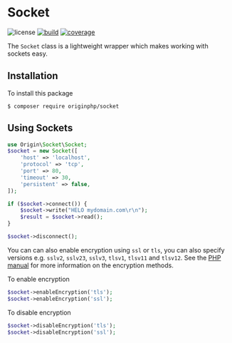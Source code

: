 # Socket

![license](https://img.shields.io/badge/license-MIT-brightGreen.svg)
[![build](https://travis-ci.org/originphp/socket.svg?branch=master)](https://travis-ci.org/originphp/socket)
[![coverage](https://coveralls.io/repos/github/originphp/socket/badge.svg?branch=master)](https://coveralls.io/github/originphp/socket?branch=master)

The `Socket` class is a lightweight wrapper which makes working with sockets easy.

## Installation

To install this package

```linux
$ composer require originphp/socket
```

## Using Sockets

```php
use Origin\Socket\Socket;
$socket = new Socket([
    'host' => 'localhost',
    'protocol' => 'tcp',
    'port' => 80,
    'timeout' => 30,
    'persistent' => false,
]);

if ($socket->connect()) {
    $socket->write("HELO mydomain.com\r\n");
    $result = $socket->read();
}

$socket->disconnect();
```

You can can also enable encryption using  `ssl` or `tls`, you can also specify versions e.g. `sslv2`, `sslv23`, `sslv3`, `tlsv1`, `tlsv11` and `tlsv12`. See the [PHP manual](https://www.php.net/manual/en/function.stream-socket-enable-crypto.php) for more information on the encryption methods.

To enable encryption

```php
$socket->enableEncryption('tls');
$socket->enableEncryption('ssl');
```

To disable encryption

```php
$socket->disableEncryption('tls');
$socket->disableEncryption('ssl');
```